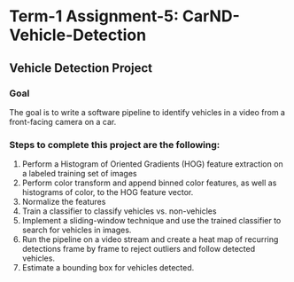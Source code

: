 # Term-1 Assignment-5: CarND-Vehicle-Detection

## Vehicle Detection Project

### Goal
The goal is to write a software pipeline to identify vehicles in a video from a front-facing camera on a car.

### Steps to complete this project are the following:
1. Perform a Histogram of Oriented Gradients (HOG) feature extraction on a labeled training set of images 
2. Perform color transform and append binned color features, as well as histograms of color, to the HOG feature vector.
3. Normalize the features 
4. Train a classifier to classify vehicles vs. non-vehicles
5. Implement a sliding-window technique and use the trained classifier to search for vehicles in images.
6. Run the pipeline on a video stream and create a heat map of recurring detections frame by frame to reject outliers and follow detected vehicles.
7. Estimate a bounding box for vehicles detected.


